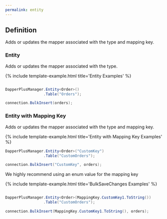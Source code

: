 ```yaml
---
permalink: entity
---
```


## Definition

Adds or updates the mapper associated with the type and mapping key.

### Entity

Adds or updates the mapper associated with the type.

{% include template-example.html title='Entity Examples' %} 
```csharp

DapperPlusManager.Entity<Order>()
                 .Table("Orders");

connection.BulkInsert(orders);
```

### Entity with Mapping Key

Adds or updates the mapper associated with the type and mapping key.

{% include template-example.html title='Entity with Mapping Key Examples' %} 
```csharp
DapperPlusManager.Entity<Order>("CustomKey")
                 .Table("CustomOrders");

connection.BulkInsert("CustomKey", orders);
```

We highly recommend using an enum value for the mapping key

{% include template-example.html title='BulkSaveChanges Examples' %} 
```csharp

DapperPlusManager.Entity<Order>(MappingKey.CustomKey1.ToString())
                 .Table("CustomOrders");

connection.BulkInsert(MappingKey.CustomKey1.ToString(), orders);
```
